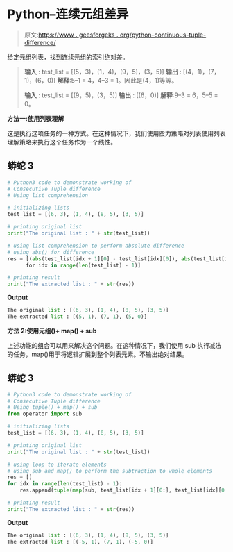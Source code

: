# Python–连续元组差异

> 原文:[https://www . geesforgeks . org/python-continuous-tuple-difference/](https://www.geeksforgeeks.org/python-consecutive-tuple-difference/)

给定元组列表，找到连续元组的索引绝对差。

> **输入** : test_list = [(5，3)，(1，4)，(9，5)，(3，5)]
> **输出** : [(4，1)，(7，1)，(6，0)]
> **解释**:5–1 = 4，4–3 = 1。因此是(4，1)等等。
> 
> **输入** : test_list = [(9，5)，(3，5)]
> **输出** : [(6，0)]
> **解释**:9–3 = 6，5–5 = 0。

**方法一:使用列表理解**

这是执行这项任务的一种方式。在这种情况下，我们使用蛮力策略对列表使用列表理解策略来执行这个任务作为一个线性。

## 蟒蛇 3

```py
# Python3 code to demonstrate working of 
# Consecutive Tuple difference
# Using list comprehension

# initializing lists
test_list = [(6, 3), (1, 4), (8, 5), (3, 5)]

# printing original list
print("The original list : " + str(test_list))

# using list comprehension to perform absolute difference
# using abs() for difference
res = [(abs(test_list[idx + 1][0] - test_list[idx][0]), abs(test_list[idx + 1][1] - test_list[idx][1])) 
      for idx in range(len(test_list) - 1)]

# printing result 
print("The extracted list : " + str(res))
```

**Output**

```py
The original list : [(6, 3), (1, 4), (8, 5), (3, 5)]
The extracted list : [(5, 1), (7, 1), (5, 0)]

```

**方法 2:使用元组()+ map() + sub**

上述功能的组合可以用来解决这个问题。在这种情况下，我们使用 sub 执行减法的任务，map()用于将逻辑扩展到整个列表元素。不输出绝对结果。

## 蟒蛇 3

```py
# Python3 code to demonstrate working of 
# Consecutive Tuple difference
# Using tuple() + map() + sub
from operator import sub

# initializing lists
test_list = [(6, 3), (1, 4), (8, 5), (3, 5)]

# printing original list
print("The original list : " + str(test_list))

# using loop to iterate elements
# using sub and map() to perform the subtraction to whole elements
res = []
for idx in range(len(test_list) - 1):
    res.append(tuple(map(sub, test_list[idx + 1][0:], test_list[idx][0:])))

# printing result 
print("The extracted list : " + str(res))
```

**Output**

```py
The original list : [(6, 3), (1, 4), (8, 5), (3, 5)]
The extracted list : [(-5, 1), (7, 1), (-5, 0)]

```